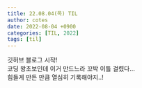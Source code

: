 ```yaml
---
title: 22.08.04(목) TIL
author: cotes
date: 2022-08-04 +0900
categories: [TIL, 2022]
tags: [til]
---
```


깃허브 블로그 시작!  
코딩 왕초보인데 이거 만드느라 꼬박 이틀 걸렸다...  
힘들게 만든 만큼 열심히 기록해야지..!  